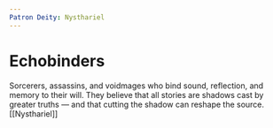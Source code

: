 ```yaml
---
Patron Deity: Nysthariel
---
```


# Echobinders


Sorcerers, assassins, and voidmages who bind sound, reflection, and memory to their will. They believe that all stories are shadows cast by greater truths — and that cutting the shadow can reshape the source.
[[Nysthariel]]
